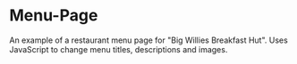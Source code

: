 # Menu-Page

An example of a restaurant menu page for "Big Willies Breakfast Hut". Uses JavaScript to change menu titles, descriptions and images. 

